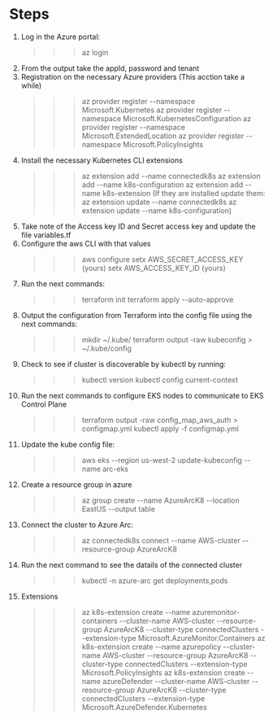 
# Steps
1. Log in the Azure portal:
    >>> az login
2. From the output take the appId, password and tenant
3. Registration on the necessary Azure providers (This acction take a while)
    >>> az provider register --namespace Microsoft.Kubernetes
    >>> az provider register --namespace Microsoft.KubernetesConfiguration
    >>> az provider register --namespace Microsoft.ExtendedLocation
    >>> az provider register --namespace Microsoft.PolicyInsights
4. Install the necessary Kubernetes CLI extensions
    >>> az extension add --name connectedk8s
    >>> az extension add --name k8s-configuration
    >>> az extension add --name k8s-extension
(If they are installed update them:
    >>> az extension update --name connectedk8s
    >>> az extension update --name k8s-configuration)
6. Take note of the Access key ID and Secret access key and update the file variables.tf
7. Configure the aws CLI with that values
    >>> aws configure
    >>> setx AWS_SECRET_ACCESS_KEY (yours)
    >>> setx AWS_ACCESS_KEY_ID (yours)
8. Run the next commands:
    >>> terraform init
    >>> terraform apply --auto-approve
9. Output the configuration from Terraform into the config file using the next commands:
    >>> mkdir ~/.kube/
    >>> terraform output -raw kubeconfig > ~/.kube/config
10. Check to see if cluster is discoverable by kubectl by running:
    >>> kubectl version
    kubectl config current-context
11. Run the next commands to configure EKS nodes to communicate to EKS Control Plane
    >>> terraform output -raw config_map_aws_auth > configmap.yml
    >>> kubectl apply -f configmap.yml
12. Update the kube config file:
    >>> aws eks --region us-west-2 update-kubeconfig --name arc-eks
13. Create a resource group in azure
    >>> az group create --name AzureArcK8 --location EastUS --output table
14. Connect the cluster to Azure Arc:
    >>> az connectedk8s connect --name AWS-cluster --resource-group AzureArcK8
15. Run the next command to see the datails of the connected cluster
    >>> kubectl -n azure-arc get deployments,pods
16. Extensions
    >>> az k8s-extension create --name azuremonitor-containers --cluster-name AWS-cluster --resource-group AzureArcK8 --cluster-type connectedClusters --extension-type Microsoft.AzureMonitor.Containers
    >>> az k8s-extension create --name azurepolicy --cluster-name AWS-cluster --resource-group AzureArcK8 --cluster-type connectedClusters  --extension-type Microsoft.PolicyInsights
    >>>  az k8s-extension create --name azureDefender --cluster-name AWS-cluster --resource-group AzureArcK8 --cluster-type connectedClusters --extension-type Microsoft.AzureDefender.Kubernetes



